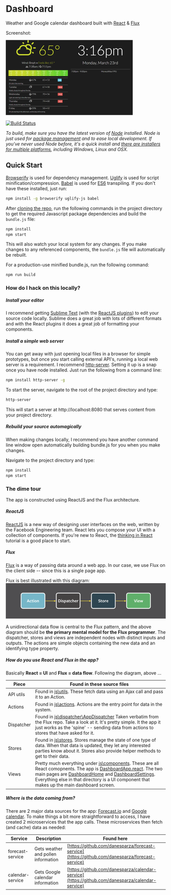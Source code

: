 # Dashboard
Weather and Google calendar dashboard built with [React](http://facebook.github.io/react/) &amp; [Flux](https://facebook.github.io/flux/)

Screenshot:

![Dashboard screenshot](screen_dashboard_small.png?raw=true)

[![Build Status](https://drone.io/github.com/danesparza/Dashboard/status.png)](https://drone.io/github.com/danesparza/Dashboard/latest)

*To build, make sure you have the latest version of [Node](https://nodejs.org/) installed.  Node is just used for [package management](https://docs.npmjs.com/cli/npm) and to ease local development.  If you've never used Node before, it's a quick install and [there are installers for multiple platforms](https://nodejs.org/download/), including Windows, Linux and OSX.*

## Quick Start
[Browserify](http://browserify.org/) is used for dependency management. [Uglify](https://github.com/mishoo/UglifyJS2) is used for script minification/compression.  [Babel](https://babeljs.io/) is used for [ES6](https://babeljs.io/docs/learn-es2015/) transpiling.  If you don't have these installed, just run:
```bash
npm install -g browserify uglify-js babel
```

After [cloning the repo](https://help.github.com/articles/fetching-a-remote/), run the following commands in the project directory to get the required Javascript package dependencies and build the `bundle.js` file:

```bash
npm install
npm start
```

This will also watch your local system for any changes.  If you make changes to any referenced components, the `bundle.js` file will automatically be rebuilt.  

For a production-use minified bundle.js, run the following command:

```bash
npm run build
```

### How do I hack on this locally? 

##### Install your editor
I recommend getting [Sublime Text](http://www.sublimetext.com/) (with the [ReactJS plugins](https://github.com/reactjs/sublime-react)) to edit your source code locally.  Sublime does a great job with lots of different formats and with the React plugins it does a great job of formatting your components.  

##### Install a simple web server
You can get away with just opening local files in a browser for simple prototypes, but once you start calling external API's, running a local web server is a requirement.  I recommend [http-server](https://www.npmjs.com/package/http-server).  Setting it up is a snap once you have node installed.  Just run the following from a command line: 

```bash
npm install http-server -g
```
To start the server, navigate to the root of the project directory and type:
```bash
http-server
```
This will start a server at http://localhost:8080 that serves content from your project directory.  

##### Rebuild your source automagically
When making changes locally, I recommend you have another command line window open automatically building bundle.js for you when you make changes. 

Navigate to the project directory and type:
```bash
npm install
npm start
```

### The dime tour
The app is constructed using ReactJS and the Flux architecture.  

##### ReactJS
[ReactJS](http://facebook.github.io/react/) is a new way of designing user interfaces on the web, written by the Facebook Engineering team. React lets you compose your UI with a collection of components.  If you're new to React, the [thinking in React](http://facebook.github.io/react/docs/thinking-in-react.html) tutorial is a good place to start.

##### Flux
[Flux](http://facebook.github.io/flux/docs/overview.html) is a way of passing data around a web app.  In our case, we use Flux on the client side -- since this is a single page app.  

Flux is best illustrated with this diagram:
![Flux overview diagram](screen_flux_simple.png?raw=true)

A unidirectional data flow is central to the Flux pattern, and the above diagram should be **the primary mental model for the Flux programmer**. The dispatcher, stores and views are independent nodes with distinct inputs and outputs. The actions are simple objects containing the new data and an identifying type property.

##### How do you use React and Flux in the app?
Basically **React = UI** and **Flux = data flow**.  Following the diagram, above ...

Piece                       | Found in these source files
----------                  | -----------
API utils         | Found in [js\utils](https://github.com/danesparza/Dashboard/tree/master/js/utils).  These fetch data using an Ajax call and pass it to an Action.
Actions      | Found in [js\actions](https://github.com/danesparza/Dashboard/tree/master/js/actions). Actions are the entry point for data in the system.  
Dispatcher   | Found in [js\dispatcher\AppDispatcher](https://github.com/danesparza/Dashboard/blob/master/js/dispatcher/AppDispatcher.js) Taken verbatim from the Flux repo.  Take a look at it.  It's pretty simple.  It the app it just works as the 'spine' -- sending data from actions to stores that have asked for it.
Stores       | Found in [js\stores](https://github.com/danesparza/Dashboard/tree/master/js/stores).  Stores manage the state of one type of data.  When that data is updated, they let any interested parties know about it.  Stores also provide helper methods to get to their data.
Views             | Pretty much everything under [js\components](https://github.com/danesparza/Dashboard/tree/master/js/components).  These are all React comopnents.  The app is [DashboardApp.react](https://github.com/danesparza/Dashboard/blob/master/js/components/DashboardApp.react.js).  The two main pages are [DashboardHome](https://github.com/danesparza/Dashboard/blob/master/js/components/DashboardHome.react.js) and [DashboardSettings](https://github.com/danesparza/Dashboard/blob/master/js/components/DashboardSettings.react.js).  Everything else in that directory is a UI component that makes up the main dashboard screen.

##### Where is the data coming from?
There are 2 major data sources for the app:  [Forecast.io](https://developer.forecast.io/) and [Google calendar](https://developers.google.com/google-apps/calendar/). To make things a bit more straightforward to access, I have created 2 microservices that the app calls.  These microservices then fetch (and cache) data as needed:

Service           | Description                           | Found here
----------        | -------------                         | ------------
forecast-service  | Gets weather and pollen information   | [https://github.com/danesparza/forecast-service](https://github.com/danesparza/forecast-service)
calendar-service  | Gets Google calendar information      | [https://github.com/danesparza/calendar-service](https://github.com/danesparza/calendar-service)

